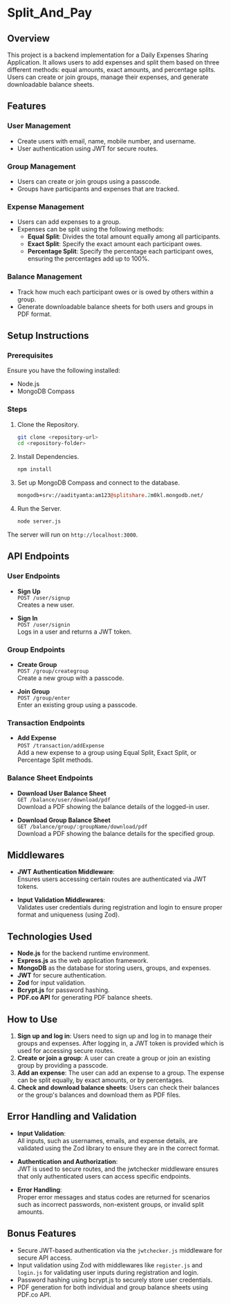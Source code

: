 # Split_And_Pay

## Overview
This project is a backend implementation for a Daily Expenses Sharing Application. It allows users to add expenses and split them based on three different methods: equal amounts, exact amounts, and percentage splits. Users can create or join groups, manage their expenses, and generate downloadable balance sheets.

## Features

### User Management
- Create users with email, name, mobile number, and username.
- User authentication using JWT for secure routes.

### Group Management
- Users can create or join groups using a passcode.
- Groups have participants and expenses that are tracked.

### Expense Management
- Users can add expenses to a group.
- Expenses can be split using the following methods:
  - **Equal Split**: Divides the total amount equally among all participants.
  - **Exact Split**: Specify the exact amount each participant owes.
  - **Percentage Split**: Specify the percentage each participant owes, ensuring the percentages add up to 100%.

### Balance Management
- Track how much each participant owes or is owed by others within a group.
- Generate downloadable balance sheets for both users and groups in PDF format.

## Setup Instructions

### Prerequisites
Ensure you have the following installed:
- Node.js
- MongoDB Compass

### Steps

1. Clone the Repository.
    ```bash
    git clone <repository-url>
    cd <repository-folder>
    ```
2. Install Dependencies.
    ```bash
    npm install
    ```
3. Set up MongoDB Compass and connect to the database.
    ```perl
    mongodb+srv://aadityamta:am123@splitshare.2m0kl.mongodb.net/
    ```
4. Run the Server.
    ```bash
    node server.js
    ```
The server will run on `http://localhost:3000`.

## API Endpoints

### User Endpoints

- **Sign Up**  
  `POST /user/signup`  
  Creates a new user.

- **Sign In**  
  `POST /user/signin`  
  Logs in a user and returns a JWT token.

### Group Endpoints

- **Create Group**  
  `POST /group/creategroup`  
  Create a new group with a passcode.

- **Join Group**  
  `POST /group/enter`  
  Enter an existing group using a passcode.

### Transaction Endpoints

- **Add Expense**  
  `POST /transaction/addExpense`  
  Add a new expense to a group using Equal Split, Exact Split, or Percentage Split methods.

### Balance Sheet Endpoints

- **Download User Balance Sheet**  
  `GET /balance/user/download/pdf`  
  Download a PDF showing the balance details of the logged-in user.

- **Download Group Balance Sheet**  
  `GET /balance/group/:groupName/download/pdf`  
  Download a PDF showing the balance details for the specified group.

## Middlewares

- **JWT Authentication Middleware**:  
  Ensures users accessing certain routes are authenticated via JWT tokens.

- **Input Validation Middlewares**:  
  Validates user credentials during registration and login to ensure proper format and uniqueness (using Zod).

## Technologies Used

- **Node.js** for the backend runtime environment.
- **Express.js** as the web application framework.
- **MongoDB** as the database for storing users, groups, and expenses.
- **JWT** for secure authentication.
- **Zod** for input validation.
- **Bcrypt.js** for password hashing.
- **PDF.co API** for generating PDF balance sheets.

## How to Use

1. **Sign up and log in**: Users need to sign up and log in to manage their groups and expenses. After logging in, a JWT token is provided which is used for accessing secure routes.
2. **Create or join a group**: A user can create a group or join an existing group by providing a passcode.
3. **Add an expense**: The user can add an expense to a group. The expense can be split equally, by exact amounts, or by percentages.
4. **Check and download balance sheets**: Users can check their balances or the group's balances and download them as PDF files.

## Error Handling and Validation

- **Input Validation**:  
  All inputs, such as usernames, emails, and expense details, are validated using the Zod library to ensure they are in the correct format.

- **Authentication and Authorization**:  
  JWT is used to secure routes, and the jwtchecker middleware ensures that only authenticated users can access specific endpoints.

- **Error Handling**:  
  Proper error messages and status codes are returned for scenarios such as incorrect passwords, non-existent groups, or invalid split amounts.

## Bonus Features

- Secure JWT-based authentication via the `jwtchecker.js` middleware for secure API access.
- Input validation using Zod with middlewares like `register.js` and `login.js` for validating user inputs during registration and login.
- Password hashing using bcrypt.js to securely store user credentials.
- PDF generation for both individual and group balance sheets using PDF.co API.
